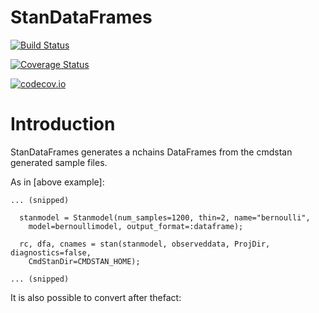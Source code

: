 # StanDataFrames

[![Build Status](https://travis-ci.org/StanJulia/StanDataFrames.jl.svg?branch=master)](https://travis-ci.org/StanJulia/StanDataFrames.jl)

[![Coverage Status](https://coveralls.io/repos/StanJulia/StanDataFrames.jl/badge.svg?branch=master&service=github)](https://coveralls.io/github/StanJulia/StanDataFrames.jl?branch=master)

[![codecov.io](http://codecov.io/github/StanJulia/StanDataFrames.jl/coverage.svg?branch=master)](http://codecov.io/github/StanJulia/StanDataFrames.jl?branch=master)


# Introduction

StanDataFrames generates a nchains DataFrames from the cmdstan generated sample files.

As in [above example]:

```
... (snipped)

  stanmodel = Stanmodel(num_samples=1200, thin=2, name="bernoulli", 
    model=bernoullimodel, output_format=:dataframe);

  rc, dfa, cnames = stan(stanmodel, observeddata, ProjDir, diagnostics=false,
    CmdStanDir=CMDSTAN_HOME);

... (snipped)

```

It is also possible to convert after thefact:

